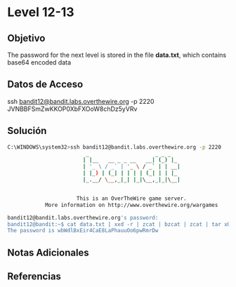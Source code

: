 # Level 12-13

## Objetivo
The password for the next level is stored in the file **data.txt**, which contains base64 encoded data
## Datos de Acceso
ssh bandit12@bandit.labs.overthewire.org -p 2220
JVNBBFSmZwKKOP0XbFXOoW8chDz5yVRv
## Solución
``` bash
C:\WINDOWS\system32>ssh bandit12@bandit.labs.overthewire.org -p 2220
                         _                     _ _ _
                        | |__   __ _ _ __   __| (_) |_
                        | '_ \ / _` | '_ \ / _` | | __|
                        | |_) | (_| | | | | (_| | | |_
                        |_.__/ \__,_|_| |_|\__,_|_|\__|


                      This is an OverTheWire game server.
            More information on http://www.overthewire.org/wargames

bandit12@bandit.labs.overthewire.org's password:
bandit12@bandit:~$ cat data.txt | xxd -r | zcat | bzcat | zcat | tar xO | tar xO | bzcat | tar xO | zcat
The password is wbWdlBxEir4CaE8LaPhauuOo6pwRmrDw
```
## Notas Adicionales

## Referencias

